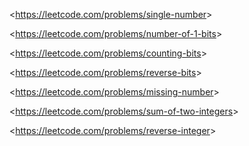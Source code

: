 <<https://leetcode.com/problems/single-number>>

<<https://leetcode.com/problems/number-of-1-bits>>

<<https://leetcode.com/problems/counting-bits>>

<<https://leetcode.com/problems/reverse-bits>>

<<https://leetcode.com/problems/missing-number>>

<<https://leetcode.com/problems/sum-of-two-integers>>

<<https://leetcode.com/problems/reverse-integer>>

